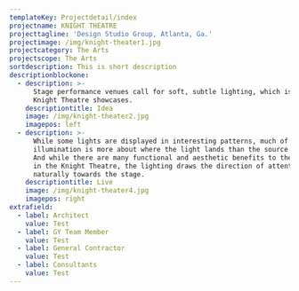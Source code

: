 ```yaml
---
templateKey: Projectdetail/index
projectname: KNIGHT THEATRE
projecttagline: 'Design Studio Group, Atlanta, Ga.'
projectimage: /img/knight-theater1.jpg
projectcategory: The Arts
projectscope: The Arts
sortdescription: This is short description
descriptionblockone:
  - description: >-
      Stage performance venues call for soft, subtle lighting, which is what the
      Knight Theatre showcases.
    descriptiontitle: Idea
    image: /img/knight-theater2.jpg
    imagepos: left
  - description: >-
      While some lights are displayed in interesting patterns, much of the
      illumination is more about where the light lands than the source of it.
      And while there are many functional and aesthetic benefits to the lighting
      in the Knight Theatre, the lighting draws the direction of attention
      naturally towards the stage.
    descriptiontitle: Live
    image: /img/knight-theater4.jpg
    imagepos: right
extrafield:
  - label: Architect
    value: Test
  - label: GY Team Member
    value: Test
  - label: General Contractor
    value: Test
  - label: Consultants
    value: Test
---
```


